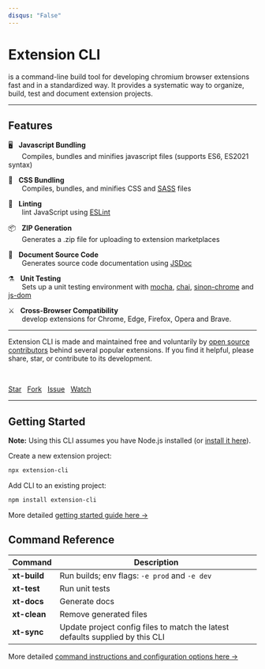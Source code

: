 ```yaml
---
disqus: "False"
---
```


# Extension CLI

<p class='page-intro'>is a command-line build tool for developing 
chromium browser extensions fast and in a standardized way. It provides a systematic way 
to organize, build, test and document extension projects.</p>

* * *

## Features

🖥️ &nbsp; **Javascript Bundling** 
<br/>&nbsp;&nbsp; &nbsp; &nbsp; Compiles, bundles and minifies javascript files (supports ES6, ES2021 syntax) <br/>

🎨 &nbsp; **CSS Bundling**
<br/>&nbsp;&nbsp; &nbsp; &nbsp; Compiles, bundles, and minifies CSS and [SASS](https://sass-lang.com/guide) files <br/>

💄 &nbsp; **Linting**
<br/>&nbsp;&nbsp; &nbsp; &nbsp; lint JavaScript using [ESLint](https://eslint.org/) <br/>

📦 &nbsp; **ZIP Generation**
<br/>&nbsp;&nbsp; &nbsp; &nbsp; Generates a .zip file for uploading to extension marketplaces<br/>

📝 &nbsp; **Document Source Code**
<br/>&nbsp;&nbsp; &nbsp; &nbsp; Generates source code documentation using [JSDoc](https://jsdoc.app/about-getting-started.html) <br/>

⚗️ &nbsp; **Unit Testing** 
<br/>&nbsp;&nbsp; &nbsp; &nbsp; Sets up a unit testing environment with [mocha](https://mochajs.org), [chai](https://www.chaijs.com/), [sinon-chrome](https://github.com/acvetkov/sinon-chrome) and [js-dom](https://github.com/rstacruz/jsdom-global) <br/>

⚔️ &nbsp; **Cross-Browser Compatibility**
<br/>&nbsp;&nbsp; &nbsp; &nbsp; develop extensions for Chrome, Edge, Firefox, Opera and Brave. <br/>

* * *


Extension CLI is made and maintained free and voluntarily by
<a href="https://github.com/MobileFirstLLC/extension-cli/graphs/contributors" target="_blank" rel="noreferrer noopener">open source contributors</a> 
behind several popular extensions. If you find it helpful, please share, star, or contribute to its development.

<br/>

<a class="github-button" href="https://github.com/mobilefirstllc/extension-cli" data-icon="octicon-star" data-size="large" aria-label="Star mobilefirstllc/extension-cli on GitHub">Star</a> &nbsp; <a class="github-button" href="https://github.com/mobilefirstllc/extension-cli/fork" data-icon="octicon-repo-forked" data-size="large" aria-label="Fork mobilefirstllc/extension-cli on GitHub">Fork</a> &nbsp; <a class="github-button" href="https://github.com/mobilefirstllc/extension-cli/issues" data-icon="octicon-issue-opened" data-size="large" aria-label="Issue mobilefirstllc/extension-cli on GitHub">Issue</a> &nbsp; <a class="github-button" href="https://github.com/mobilefirstllc/extension-cli/subscription" data-icon="octicon-eye" data-size="large" aria-label="Watch mobilefirstllc/extension-cli on GitHub">Watch</a>

* * *

## Getting Started

**Note:** Using this CLI assumes you have Node.js installed (or [install it here](https://nodejs.org/en/download/)).

Create a new extension project:

```bash
npx extension-cli
```

Add CLI to an existing project:

```bash
npm install extension-cli
```

More detailed [getting started guide here &rarr;](https://oss.mobilefirst.me/extension-cli/01-getting-started/)
 

## Command Reference

Command | Description
--- | ---
**xt-build** | Run builds; env flags: `-e prod` and `-e dev`
**xt-test**| Run unit tests
**xt-docs**| Generate docs
**xt-clean** | Remove generated files
**xt-sync**| Update project config files to match the latest defaults supplied by this CLI

More detailed [command instructions and configuration options here &rarr;](https://oss.mobilefirst.me/extension-cli/03-xt-build/) 

